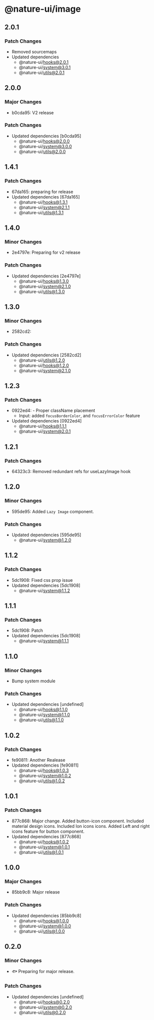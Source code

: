 # @nature-ui/image

## 2.0.1

### Patch Changes

- Removed sourcemaps
- Updated dependencies
  - @nature-ui/hooks@2.0.1
  - @nature-ui/system@3.0.1
  - @nature-ui/utils@2.0.1

## 2.0.0

### Major Changes

- b0cda95: V2 release

### Patch Changes

- Updated dependencies [b0cda95]
  - @nature-ui/hooks@2.0.0
  - @nature-ui/system@3.0.0
  - @nature-ui/utils@2.0.0

## 1.4.1

### Patch Changes

- 67da165: preparing for release
- Updated dependencies [67da165]
  - @nature-ui/hooks@1.3.1
  - @nature-ui/system@2.1.1
  - @nature-ui/utils@1.3.1

## 1.4.0

### Minor Changes

- 2e4797e: Preparing for v2 release

### Patch Changes

- Updated dependencies [2e4797e]
  - @nature-ui/hooks@1.3.0
  - @nature-ui/system@2.1.0
  - @nature-ui/utils@1.3.0

## 1.3.0

### Minor Changes

- 2582cd2:

### Patch Changes

- Updated dependencies [2582cd2]
  - @nature-ui/utils@1.2.0
  - @nature-ui/hooks@1.2.0
  - @nature-ui/system@2.1.0

## 1.2.3

### Patch Changes

- 0922ed4: - Proper className placement
  - Input: added `focusBorderColor`, and `focusErrorColor` feature
- Updated dependencies [0922ed4]
  - @nature-ui/hooks@1.1.1
  - @nature-ui/system@2.0.1

## 1.2.1

### Patch Changes

- 64323c3: Removed redundant refs for useLazyImage hook

## 1.2.0

### Minor Changes

- 595de95: Added `Lazy Image` component.

### Patch Changes

- Updated dependencies [595de95]
  - @nature-ui/system@1.2.0

## 1.1.2

### Patch Changes

- 5dc1908: Fixed css prop issue
- Updated dependencies [5dc1908]
  - @nature-ui/system@1.1.2

## 1.1.1

### Patch Changes

- 5dc1908: Patch
- Updated dependencies [5dc1908]
  - @nature-ui/system@1.1.1

## 1.1.0

### Minor Changes

- Bump system module

### Patch Changes

- Updated dependencies [undefined]
  - @nature-ui/hooks@1.1.0
  - @nature-ui/system@1.1.0
  - @nature-ui/utils@1.1.0

## 1.0.2

### Patch Changes

- fe90811: Another Realease
- Updated dependencies [fe90811]
  - @nature-ui/hooks@1.0.3
  - @nature-ui/system@1.0.2
  - @nature-ui/utils@1.0.2

## 1.0.1

### Patch Changes

- 877c868: Major change. Added button-icon component. Included material design
  icons. Included Ion icons icons. Added Left and right icons feature for button
  component.
- Updated dependencies [877c868]
  - @nature-ui/hooks@1.0.2
  - @nature-ui/system@1.0.1
  - @nature-ui/utils@1.0.1

## 1.0.0

### Major Changes

- 85bb9c8: Major release

### Patch Changes

- Updated dependencies [85bb9c8]
  - @nature-ui/hooks@1.0.0
  - @nature-ui/system@1.0.0
  - @nature-ui/utils@1.0.0

## 0.2.0

### Minor Changes

- 🐟 Preparing for major release.

### Patch Changes

- Updated dependencies [undefined]
  - @nature-ui/hooks@0.2.0
  - @nature-ui/system@0.2.0
  - @nature-ui/utils@0.2.0
